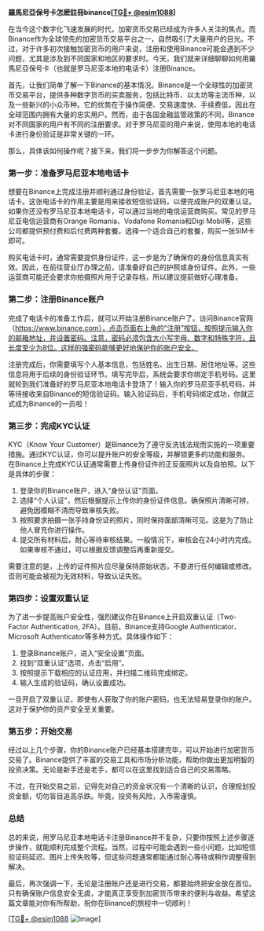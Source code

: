 **羅馬尼亞保号卡怎麽註冊binance[[TG💪+ @esim1088](https://t.me/s/esim1088)]**

在当今这个数字化飞速发展的时代，加密货币交易已经成为许多人关注的焦点。而Binance作为全球领先的加密货币交易平台之一，自然吸引了大量用户的目光。不过，对于许多初次接触加密货币的用户来说，注册和使用Binance可能会遇到不少问题，尤其是涉及到不同国家和地区的要求时。今天，我们就来详细聊聊如何用羅馬尼亞保号卡（也就是罗马尼亚本地的电话卡）注册Binance。

首先，让我们简单了解一下Binance的基本情况。Binance是一个全球性的加密货币交易平台，提供多种数字货币的买卖服务，包括比特币、以太坊等主流币种，以及一些新兴的小众币种。它的优势在于操作简便、交易速度快、手续费低，因此在全球范围内拥有大量的忠实用户。然而，由于各国金融监管政策的不同，Binance对不同国家的用户有不同的注册要求。对于罗马尼亚的用户来说，使用本地的电话卡进行身份验证是非常关键的一环。

那么，具体该如何操作呢？接下来，我们将一步步为你解答这个问题。

### **第一步：准备罗马尼亚本地电话卡**

想要在Binance上完成注册并顺利通过身份验证，首先需要一张罗马尼亚本地的电话卡。这张电话卡的作用主要是用来接收短信验证码，以便完成账户的双重认证。如果你还没有罗马尼亚本地电话卡，可以通过当地的电信运营商购买。常见的罗马尼亚电信运营商有Orange Romania、Vodafone Romania和Digi Mobil等，这些公司都提供预付费和后付费两种套餐。选择一个适合自己的套餐，购买一张SIM卡即可。

购买电话卡时，通常需要提供身份证件，这一步是为了确保你的身份信息真实有效。因此，在前往营业厅办理之前，请准备好自己的护照或身份证件。此外，一些运营商可能还会要求你拍摄照片用于记录存档，所以建议提前做好心理准备。

### **第二步：注册Binance账户**

完成了电话卡的准备工作后，就可以开始注册Binance账户了。访问Binance官网（https://www.binance.com），点击页面右上角的“注册”按钮，按照提示输入你的邮箱地址，并设置密码。注意，密码必须包含大小写字母、数字和特殊字符，且长度至少为8位。这样的强密码能够更好地保护你的账户安全。

注册完成后，你需要填写个人基本信息，包括姓名、出生日期、居住地址等。这些信息将用于后续的身份验证环节。填写完毕后，系统会要求你绑定手机号码。这里就轮到我们准备好的罗马尼亚本地电话卡登场了！输入你的罗马尼亚手机号码，并等待接收来自Binance的短信验证码。输入验证码后，手机号码绑定成功，你就正式成为Binance的一员啦！

### **第三步：完成KYC认证**

KYC（Know Your Customer）是Binance为了遵守反洗钱法规而实施的一项重要措施。通过KYC认证，你可以提升账户的安全等级，并解锁更多的功能和服务。在Binance上完成KYC认证通常需要上传身份证件的正反面照片以及自拍照。以下是具体的步骤：

1. 登录你的Binance账户，进入“身份认证”页面。
2. 选择“个人认证”，然后根据提示上传你的身份证件信息。确保照片清晰可辨，避免因模糊不清而导致审核失败。
3. 按照要求拍摄一张手持身份证的照片，同时保持面部清晰可见。这是为了防止他人冒充你进行操作。
4. 提交所有材料后，耐心等待审核结果。一般情况下，审核会在24小时内完成。如果审核不通过，可以根据反馈调整后再重新提交。

需要注意的是，上传的证件照片应尽量保持原始状态，不要进行任何编辑或修改。否则可能会被视为无效材料，导致认证失败。

### **第四步：设置双重认证**

为了进一步提高账户安全性，强烈建议你在Binance上开启双重认证（Two-Factor Authentication, 2FA）。目前，Binance支持Google Authenticator、Microsoft Authenticator等多种方式。具体操作如下：

1. 登录Binance账户，进入“安全设置”页面。
2. 找到“双重认证”选项，点击“启用”。
3. 按照提示下载相应的认证应用，并扫描二维码完成绑定。
4. 输入生成的验证码，确认设置成功。

一旦开启了双重认证，即使有人获取了你的账户密码，也无法轻易登录你的账户。这对于保护你的资产安全至关重要。

### **第五步：开始交易**

经过以上几个步骤，你的Binance账户已经基本搭建完毕，可以开始进行加密货币交易了。Binance提供了丰富的交易工具和市场分析功能，帮助你做出更加明智的投资决策。无论是新手还是老手，都可以在这里找到适合自己的交易策略。

不过，在开始交易之前，记得先对自己的资金状况有一个清晰的认识，合理规划投资金额，切勿盲目追高杀跌。毕竟，投资有风险，入市需谨慎。

### **总结**

总的来说，用罗马尼亚本地电话卡注册Binance并不复杂，只要你按照上述步骤逐步操作，就能顺利完成整个流程。当然，过程中可能会遇到一些小问题，比如短信验证码延迟、图片上传失败等，但这些问题通常都能通过耐心等待或稍作调整得到解决。

最后，再次强调一下，无论是注册账户还是进行交易，都要始终把安全放在首位。只有确保账户信息安全无虞，才能真正享受到加密货币带来的便利与收益。希望这篇文章能对你有所帮助，祝你在Binance的旅程中一切顺利！

[[TG💪+ @esim1088](https://t.me/s/esim1088) ![Image](https://i.postimg.cc/4NQfJmqS/Snipaste-2025-05-13-00-14-12.png)]